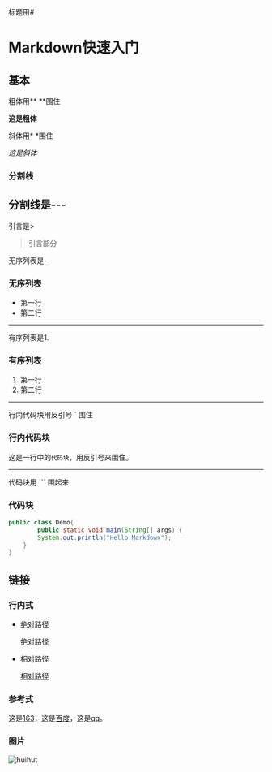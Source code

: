 标题用#
# Markdown快速入门

## 基本

粗体用** **围住

**这是粗体**

斜体用* *围住

*这是斜体*

### 分割线

分割线是---
---

引言是>

> 引言部分

无序列表是- 

### 无序列表

- 第一行
- 第二行

---

有序列表是1.

### 有序列表

1. 第一行
2. 第二行

---

行内代码块用反引号 ` 围住

### 行内代码块

这是一行中的`代码块`，用反引号来围住。

---

代码块用 ```  围起来

### 代码块

``` Java
public class Demo{
        public static void main(String[] args) {
        System.out.println("Hello Markdown");
    }
}
```


## 链接
### 行内式


- 绝对路径

    [绝对路径](http://www.cnblogs.com/wupeixuan/)

- 相对路径

    [相对路径](/about/)

### 参考式

这是[163][1]，这是[百度][a]，这是[qq]。


[1]:http://www.163.com/
[a]:http://www.baidu.com/
[qq]:http://www.qq.com/

### 图片
  ![huihut](http://upload-images.jianshu.io/upload_images/4994492-7dda0710288c0db8.png?imageMogr2/auto-orient/strip%7CimageView2/2/w/1240)


